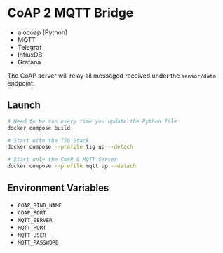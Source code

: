 # CoAP 2 MQTT Bridge
- aiocoap (Python)
- MQTT
- Telegraf
- InfluxDB
- Grafana

The CoAP server will relay all messaged received under the `sensor/data` endpoint.

## Launch
```bash
# Need to be run every time you update the Python file
docker compose build

# Start with the TIG Stack
docker compose --profile tig up --detach

# Start only the CoAP & MQTT Server
docker compose --profile mqtt up --detach
```

## Environment Variables
- `COAP_BIND_NAME`
- `COAP_PORT`
- `MQTT_SERVER`
- `MQTT_PORT`
- `MQTT_USER`
- `MQTT_PASSWORD`
